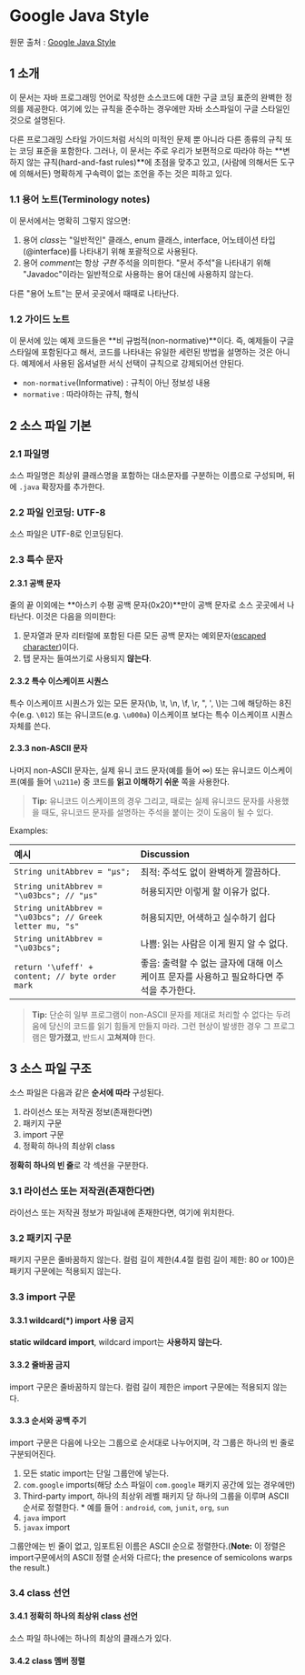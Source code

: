 Google Java Style
=================
원문 출처 : [Google Java Style](http://google.github.io/styleguide/javaguide.html)

## 1 소개
이 문서는 자바 프로그래밍 언어로 작성한 소스코드에 대한 구글 코딩 표준의 완벽한 정의를 제공한다. 여기에 있는 규칙을 준수하는 경우에만 자바 소스파일이 구글 스타일인 것으로 설명된다.

다른 프로그래밍 스타일 가이드처럼 서식의 미적인 문제 뿐 아니라 다른 종류의 규칙 또는 코딩 표준을 포함한다. 그러나, 이 문서는 주로 우리가 보편적으로 따라야 하는 **변하지 않는 규칙(hard-and-fast rules)**에 초점을 맞추고 있고, (사람에 의해서든 도구에 의해서든) 명확하게 구속력이 없는 조언을 주는 것은 피하고 있다.

### 1.1 용어 노트(Terminology notes)
이 문서에서는 명확히 그렇지 않으면:
  1. 용어 *class*는 "일반적인" 클래스, enum 클래스, interface, 어노테이션 타입(@interface)를 나타내기 위해 포괄적으로 사용된다.
  2. 용어 *comment*는 항상 *구현* 주석을 의미한다. "문서 주석"을 나타내기 위해 "Javadoc"이라는 일반적으로 사용하는 용어 대신에 사용하지 않는다.

다른 "용어 노트"는 문서 곳곳에서 때때로 나타난다.

### 1.2 가이드 노트
이 문서에 있는 예제 코드들은 **비 규범적(non-normative)**이다. 즉, 예제들이 구글 스타일에 포함된다고 해서, 코드를 나타내는 유일한 세련된 방법을 설명하는 것은 아니다. 예제에서 사용된 옵셔널한 서식 선택이 규칙으로 강제되어선 안된다.
 * `non-normative`(Informative) : 규칙이 아닌 정보성 내용
 * `normative` : 따라야하는 규칙, 형식

## 2 소스 파일 기본
### 2.1 파일명
소스 파일명은 최상위 클래스명을 포함하는 대소문자를 구분하는 이름으로 구성되며, 뒤에 `.java` 확장자를 추가한다.

### 2.2 파일 인코딩: UTF-8
소스 파일은 UTF-8로 인코딩된다.

### 2.3 특수 문자
#### 2.3.1 공백 문자
줄의 끝 이외에는 **아스키 수평 공백 문자(0x20)**만이 공백 문자로 소스 곳곳에서 나타난다. 이것은 다음을 의미한다:
  1. 문자열과 문자 리터럴에 포함된 다른 모든 공백 문자는 예외문자([escaped character](https://en.wikipedia.org/wiki/Escape_character))이다.
  2. 탭 문자는 들여쓰기로 사용되지 **않는다**.

#### 2.3.2 특수 이스케이프 시퀀스
특수 이스케이프 시퀀스가 있는 모든 문자(\b, \t, \n, \f, \r, \", \', \\)는 그에 해당하는 8진수(e.g. `\012`) 또는 유니코드(e.g. `\u000a`) 이스케이프 보다는 특수 이스케이프 시퀀스 자체를 쓴다.

#### 2.3.3 non-ASCII 문자
나머지 non-ASCII 문자는, 실제 유니 코드 문자(예를 들어 ∞) 또는 유니코드 이스케이프(예를 들어 `\u211e`) 중 코드를 **읽고 이해하기 쉬운** 쪽을 사용한다.

> **Tip:** 유니코드 이스케이프의 경우 그리고, 때로는 실제 유니코드 문자를 사용했을 때도, 유니코드 문자를 설명하는 주석을 붙이는 것이 도움이 될 수 있다.

Examples:

|예시|Discussion|
|:----|:-----|
|`String unitAbbrev = "μs";` | 최적: 주석도 없이 완벽하게 깔끔하다.|
|`String unitAbbrev = "\u03bcs"; // "μs"` | 허용되지만 이렇게 할 이유가 없다.|
|`String unitAbbrev = "\u03bcs"; // Greek letter mu, "s"` | 허용되지만, 어색하고 실수하기 쉽다|
|`String unitAbbrev = "\u03bcs";` |나쁨: 읽는 사람은 이게 뭔지 알 수 없다.|
|`return '\ufeff' + content; // byte order mark`|좋음: 출력할 수 없는 글자에 대해 이스케이프 문자를 사용하고 필요하다면 주석을 추가한다.|

> **Tip:** 단순히 일부 프로그램이 non-ASCII 문자를 제대로 처리할 수 없다는 두려움에 당신의 코드를 읽기 힘들게 만들지 마라. 그런 현상이 발생한 경우 그 프로그램은 **망가졌고**, 반드시 **고쳐져야** 한다.

## 3 소스 파일 구조
소스 파일은 다음과 같은 **순서에 따라** 구성된다.
  1. 라이선스 또는 저작권 정보(존재한다면)
  2. 패키지 구문
  3. import 구문
  4. 정확히 하나의 최상위 class

**정확히 하나의 빈 줄**로 각 섹션을 구분한다.

### 3.1 라이선스 또는 저작권(존재한다면)
라이선스 또는 저작권 정보가 파일내에 존재한다면, 여기에 위치한다.

### 3.2 패키지 구문
패키지 구문은 줄바꿈하지 않는다. 컬럼 길이 제한(4.4절 컬럼 길이 제한: 80 or 100)은 패키지 구문에는 적용되지 않는다.

### 3.3 import 구문
#### 3.3.1 wildcard(*) import 사용 금지
**static wildcard import**, wildcard import는 **사용하지 않는다.**

#### 3.3.2 줄바꿈 금지
import 구문은 줄바꿈하지 않는다. 컬럼 길이 제한은 import 구문에는 적용되지 않는다.

#### 3.3.3 순서와 공백 주기
import 구문은 다음에 나오는 그룹으로 순서대로 나누어지며, 각 그룹은 하나의 빈 줄로 구분되어진다.
  1. 모든 static import는 단일 그룹안에 넣는다.
  2. `com.google` imports(해당 소스 파일이 `com.google` 패키지 공간에 있는 경우에만)
  3. Third-party import, 하나의 최상위 레벨 패키지 당 하나의 그룹을 이루며 ASCII 순서로 정렬한다.
    * 예를 들어 : `android`, `com`, `junit`, `org`, `sun`
  4. `java` import
  5. `javax` import

그룹안에는 빈 줄이 없고, 임포트된 이름은 ASCII 순으로 정렬한다.(**Note:** 이 정렬은 import구문에서의 ASCII 정렬 순서와 다르다; the presence of semicolons warps the result.)

### 3.4 class 선언
#### 3.4.1 정확히 하나의 최상위 class 선언
소스 파일 하나에는 하나의 최상의 클래스가 있다.

#### 3.4.2 class 멤버 정렬
